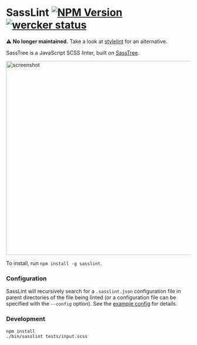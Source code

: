 # SassLint [![NPM Version](https://img.shields.io/npm/v/sasslint.svg)](https://www.npmjs.com/sasslint) [![wercker status](https://app.wercker.com/status/495b54c9f2897a85ca841aec75e18721/s/master "wercker status")](https://app.wercker.com/project/bykey/495b54c9f2897a85ca841aec75e18721)
:warning: __No longer maintained.__ Take a look at [stylelint](http://stylelint.io) for an alternative.

SassTree is a JavaScript SCSS linter, built on [SassTree](https://github.com/DFurnes/sasstree).

<img width="528" alt="screenshot" src="https://cloud.githubusercontent.com/assets/583202/9266993/8a2390dc-4216-11e5-99d6-42779e208a2a.png">

To install, run `npm install -g sasslint`.

### Configuration
SassLint will recursively search for a `.sasslint.json` configuration file in parent directories of the file being linted (or a configuration file can be specified with the `--config` option). See the [example config](https://github.com/DFurnes/sasslint/blob/master/tests/.sasslint.json) for details.

### Development
```sh
npm install
./bin/sasslint tests/input.scss
```
